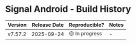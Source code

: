 # Signal Android - Build History

| Version | Release Date | Reproducible? | Notes |
|---------|--------------|---------------|-------|
| v7.57.2 | 2025-09-24   | 🟡 In progress| - |
